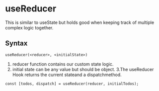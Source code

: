 # useReducer

This is similar to useState but holds good when keeping track of multiple complex logic together.

## Syntax
```
useReducer(<reducer>, <initialState>)
```

1. reducer function contains our custom state logic.
2. initial state can be any value but should be object.
3.The useReducer Hook returns the current stateand a dispatchmethod.

```
const [todos, dispatch] = useReducer(reducer, initialTodos);
```